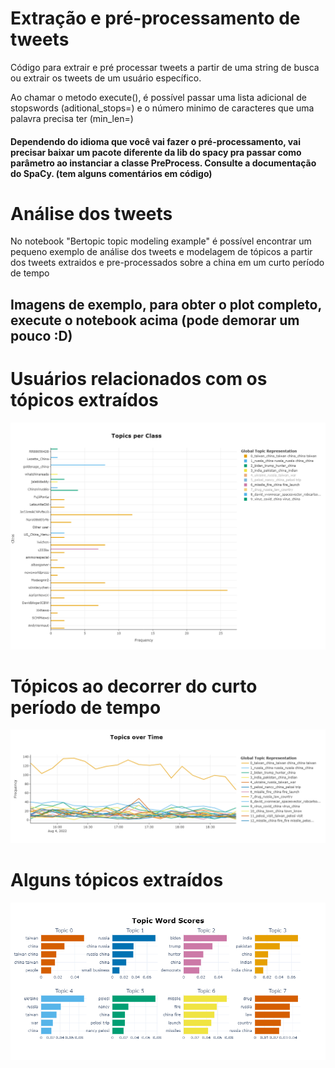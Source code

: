 # Extração e pré-processamento de tweets

Código para extrair e pré processar tweets a partir de uma string de busca ou extrair os tweets de um usuário específico. 

Ao chamar o metodo execute(), é possível passar uma lista adicional de stopswords (aditional_stops=) e o número minimo de caracteres que uma palavra precisa ter (min_len=)

#### Dependendo do idioma que você vai fazer o pré-processamento, vai precisar baixar um pacote diferente da lib do spacy pra passar como parâmetro ao instanciar a classe PreProcess. Consulte a documentação do SpaCy. (tem alguns comentários em código)

# Análise dos tweets

No notebook "Bertopic topic modeling example" é possível encontrar um pequeno exemplo de análise dos tweets e modelagem de tópicos a partir dos tweets extraidos e pre-processados sobre a china em um curto período de tempo

## Imagens de exemplo, para obter o plot completo, execute o notebook acima (pode demorar um pouco :D)

# Usuários relacionados com os tópicos extraídos
![alt text](https://github.com/leonardorh18/Tweets-extracao-e-pre-processamento/blob/master/plots/class.png?raw=true)

# Tópicos ao decorrer do curto período de tempo
![alt text](https://github.com/leonardorh18/Tweets-extracao-e-pre-processamento/blob/master/plots/overtime.png?raw=true)

# Alguns tópicos extraídos
![alt text](https://github.com/leonardorh18/Tweets-extracao-e-pre-processamento/blob/master/plots/some%20topics.png?raw=true)

